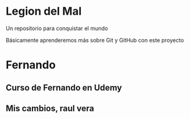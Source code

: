 # Legion del Mal
Un repositorio para conquistar el mundo

Básicamente aprenderemos más sobre Git y GitHub con este proyecto


# Fernando


## Curso de Fernando en Udemy

## Mis cambios, raul vera

